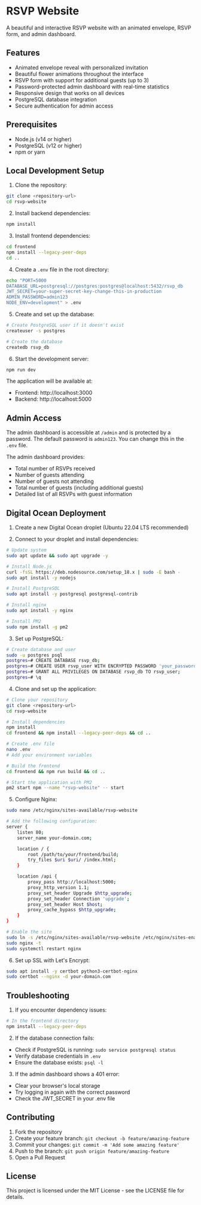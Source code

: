 # RSVP Website

A beautiful and interactive RSVP website with an animated envelope, RSVP form, and admin dashboard.

## Features

- Animated envelope reveal with personalized invitation
- Beautiful flower animations throughout the interface
- RSVP form with support for additional guests (up to 3)
- Password-protected admin dashboard with real-time statistics
- Responsive design that works on all devices
- PostgreSQL database integration
- Secure authentication for admin access

## Prerequisites

- Node.js (v14 or higher)
- PostgreSQL (v12 or higher)
- npm or yarn

## Local Development Setup

1. Clone the repository:
```bash
git clone <repository-url>
cd rsvp-website
```

2. Install backend dependencies:
```bash
npm install
```

3. Install frontend dependencies:
```bash
cd frontend
npm install --legacy-peer-deps
cd ..
```

4. Create a `.env` file in the root directory:
```bash
echo "PORT=5000
DATABASE_URL=postgresql://postgres:postgres@localhost:5432/rsvp_db
JWT_SECRET=your-super-secret-key-change-this-in-production
ADMIN_PASSWORD=admin123
NODE_ENV=development" > .env
```

5. Create and set up the database:
```bash
# Create PostgreSQL user if it doesn't exist
createuser -s postgres

# Create the database
createdb rsvp_db
```

6. Start the development server:
```bash
npm run dev
```

The application will be available at:
- Frontend: http://localhost:3000
- Backend: http://localhost:5000

## Admin Access

The admin dashboard is accessible at `/admin` and is protected by a password. The default password is `admin123`. You can change this in the `.env` file.

The admin dashboard provides:
- Total number of RSVPs received
- Number of guests attending
- Number of guests not attending
- Total number of guests (including additional guests)
- Detailed list of all RSVPs with guest information

## Digital Ocean Deployment

1. Create a new Digital Ocean droplet (Ubuntu 22.04 LTS recommended)

2. Connect to your droplet and install dependencies:
```bash
# Update system
sudo apt update && sudo apt upgrade -y

# Install Node.js
curl -fsSL https://deb.nodesource.com/setup_18.x | sudo -E bash -
sudo apt install -y nodejs

# Install PostgreSQL
sudo apt install -y postgresql postgresql-contrib

# Install nginx
sudo apt install -y nginx

# Install PM2
sudo npm install -g pm2
```

3. Set up PostgreSQL:
```bash
# Create database and user
sudo -u postgres psql
postgres=# CREATE DATABASE rsvp_db;
postgres=# CREATE USER rsvp_user WITH ENCRYPTED PASSWORD 'your_password';
postgres=# GRANT ALL PRIVILEGES ON DATABASE rsvp_db TO rsvp_user;
postgres=# \q
```

4. Clone and set up the application:
```bash
# Clone your repository
git clone <repository-url>
cd rsvp-website

# Install dependencies
npm install
cd frontend && npm install --legacy-peer-deps && cd ..

# Create .env file
nano .env
# Add your environment variables

# Build the frontend
cd frontend && npm run build && cd ..

# Start the application with PM2
pm2 start npm --name "rsvp-website" -- start
```

5. Configure Nginx:
```bash
sudo nano /etc/nginx/sites-available/rsvp-website

# Add the following configuration:
server {
    listen 80;
    server_name your-domain.com;

    location / {
        root /path/to/your/frontend/build;
        try_files $uri $uri/ /index.html;
    }

    location /api {
        proxy_pass http://localhost:5000;
        proxy_http_version 1.1;
        proxy_set_header Upgrade $http_upgrade;
        proxy_set_header Connection 'upgrade';
        proxy_set_header Host $host;
        proxy_cache_bypass $http_upgrade;
    }
}

# Enable the site
sudo ln -s /etc/nginx/sites-available/rsvp-website /etc/nginx/sites-enabled/
sudo nginx -t
sudo systemctl restart nginx
```

6. Set up SSL with Let's Encrypt:
```bash
sudo apt install -y certbot python3-certbot-nginx
sudo certbot --nginx -d your-domain.com
```

## Troubleshooting

1. If you encounter dependency issues:
```bash
# In the frontend directory
npm install --legacy-peer-deps
```

2. If the database connection fails:
- Check if PostgreSQL is running: `sudo service postgresql status`
- Verify database credentials in `.env`
- Ensure the database exists: `psql -l`

3. If the admin dashboard shows a 401 error:
- Clear your browser's local storage
- Try logging in again with the correct password
- Check the JWT_SECRET in your .env file

## Contributing

1. Fork the repository
2. Create your feature branch: `git checkout -b feature/amazing-feature`
3. Commit your changes: `git commit -m 'Add some amazing feature'`
4. Push to the branch: `git push origin feature/amazing-feature`
5. Open a Pull Request

## License

This project is licensed under the MIT License - see the LICENSE file for details.